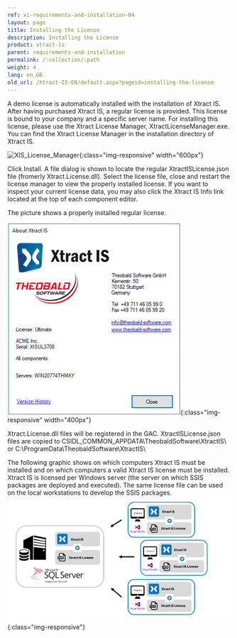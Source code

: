 ```yaml
---
ref: xi-requirements-and-installation-04
layout: page
title: Installing the License
description: Installing the License
product: xtract-is
parent: requirements-and-installation
permalink: /:collection/:path
weight: 4
lang: en_GB
old_url: /Xtract-IS-EN/default.aspx?pageid=installing-the-license
---
```

A demo license is automatically installed with the installation of Xtract IS. After having purchased Xtract IS, a regular license is provided. This license is bound to your company and a specific server name. For installing this license, please use the Xtract License Manager, XtractLicenseManager.exe. You can find the Xtract License Manager in the installation directory of Xtract IS.

![XIS_License_Manager](/img/content/XIS_License_Manager.jpg){:class="img-responsive" width="600px"}


Click Install. A file dialog is shown to locate the regular XtractISLicense.json file (fromerly Xtract.License.dll). Select the license file, close and restart the license manager to view the properly installed license. If you want to inspect your current license data, you may also click the Xtract IS Info link located at the top of each component editor.

The picture shows a properly installed regular license.

![XIS_License_Info](/img/content/XIS_License_Info.jpg){:class="img-responsive" width="400px"}

Xtract.License.dll files will be registered in the GAC. 
XtractISLicense.json files are copied to CSIDL_COMMON_APPDATA\TheobaldSoftware\XtractIS\ or C:\ProgramData\TheobaldSoftware\XtractIS\

The following graphic shows on which computers Xtract IS must be installed and on which computers a valid Xtract IS license must be installed. Xtract IS is licensed per Windows server (the server on which SSIS packages are deployed and executed). The same license file can be used on the local workstations to develop the SSIS packages.<br>
![client_Server_architecture_xis_final](/img/content/xis/client_server_xis.png){:class="img-responsive"}



